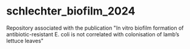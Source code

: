 # schlechter_biofilm_2024
Repository associated with the publication "In vitro biofilm formation of antibiotic-resistant E. coli is not correlated with colonisation of lamb’s lettuce leaves"
